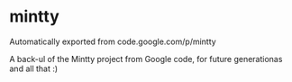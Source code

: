 # mintty
Automatically exported from code.google.com/p/mintty

A back-ul of the Mintty project from Google code, for future generationas and all that :)
